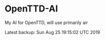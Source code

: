 # OpenTTD-AI
My AI for OpenTTD, will use primarily air

Latest backup: Sun Aug 25 19:15:02 UTC 2019
